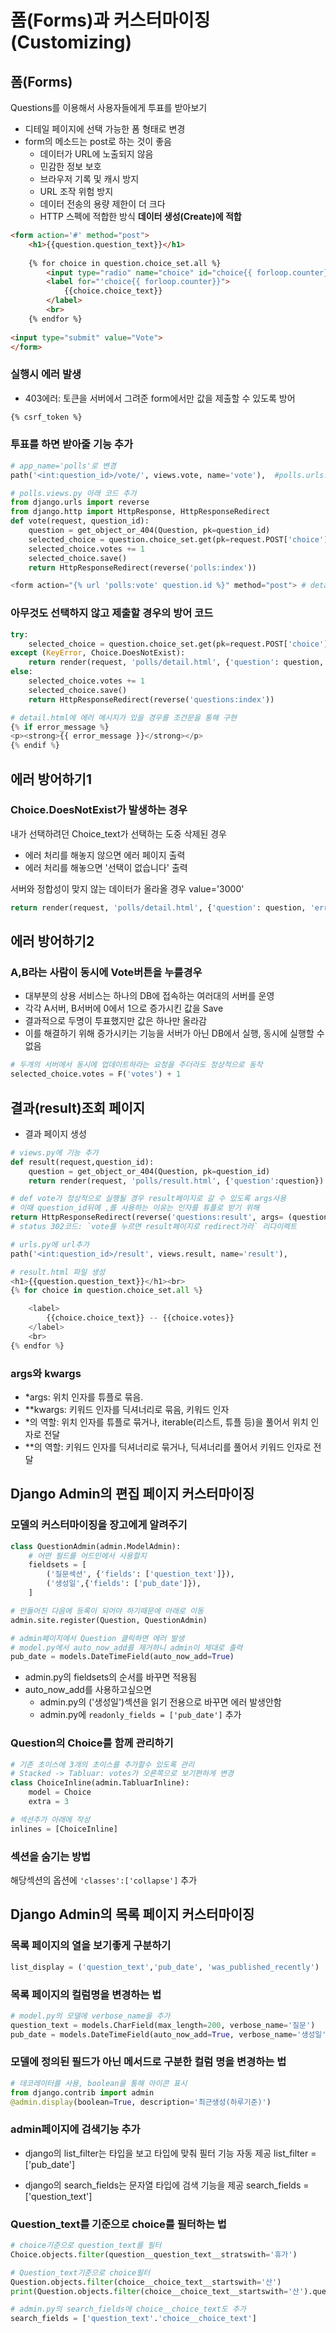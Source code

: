# 폼(Forms)과 커스터마이징(Customizing)
## 폼(Forms)
Questions를 이용해서 사용자들에게 투표를 받아보기
- 디테일 페이지에 선택 가능한 폼 형태로 변경
- form의 메소드는 post로 하는 것이 좋음
    + 데이터가 URL에 노출되지 않음
    + 민감한 정보 보호
    + 브라우저 기록 및 캐시 방지<br>
    + URL 조작 위험 방지
    + 데이터 전송의 용량 제한이 더 크다
    + HTTP 스펙에 적합한 방식 **데이터 생성(Create)에 적합**

```html detail
<form action='#' method="post">
    <h1>{{question.question_text}}</h1>
    
    {% for choice in question.choice_set.all %} 
        <input type="radio" name="choice" id="choice{{ forloop.counter}}" value="{{choice.id}}">
        <label for="'choice{{ forloop.counter}}">
            {{choice.choice_text}}
        </label>
        <br>
    {% endfor %}
    
<input type="submit" value="Vote">
</form>
```

### 실행시 에러 발생
- 403에러: 토큰을 서버에서 그려준 form에서만 값을 제출할 수 있도록 방어
```html detail
{% csrf_token %} 
```

### 투표를 하면 받아줄 기능 추가
```python django 
# app_name='polls'로 변경
path('<int:question_id>/vote/', views.vote, name='vote'),  #polls.urls.py

# polls.views.py 아래 코드 추가
from django.urls import reverse
from django.http import HttpResponse, HttpResponseRedirect
def vote(request, question_id):
    question = get_object_or_404(Question, pk=question_id)
    selected_choice = question.choice_set.get(pk=request.POST['choice'])
    selected_choice.votes += 1 
    selected_choice.save()
    return HttpResponseRedirect(reverse('polls:index'))

<form action="{% url 'polls:vote' question.id %}" method="post"> # detail.html에 추가
```

### 아무것도 선택하지 않고 제출할 경우의 방어 코드
```python views.py
try:
    selected_choice = question.choice_set.get(pk=request.POST['choice'])
except (KeyError, Choice.DoesNotExist):
    return render(request, 'polls/detail.html', {'question': question, 'error_message': '선택이 없습니다'})
else:
    selected_choice.votes += 1 
    selected_choice.save()
    return HttpResponseRedirect(reverse('questions:index'))

# detail.html에 에러 메시지가 있을 경우를 조건문을 통해 구현 
{% if error_message %}
<p><strong>{{ error_message }}</strong></p>
{% endif %}
```

## 에러 방어하기1
### Choice.DoesNotExist가 발생하는 경우
내가 선택하려던 Choice_text가 선택하는 도중 삭제된 경우
- 에러 처리를 해놓지 않으면 에러 페이지 출력
- 에러 처리를 해놓으면 '선택이 없습니다' 출력 <br>

서버와 정합성이 맞지 않는 데이터가 올라올 경우 value='3000'
```python views.py
return render(request, 'polls/detail.html', {'question': question, 'error_message': f"선택이 없습니다 id={request.POST['choice']}"})

```

## 에러 방어하기2
### A,B라는 사람이 동시에 Vote버튼을 누를경우
- 대부분의 상용 서비스는 하나의 DB에 접속하는 여러대의 서버를 운영
- 각각 A서버, B서버에 0에서 1으로 증가시킨 값을 Save 
- 결과적으로 두명이 투표했지만 값은 하나만 올라감 
- 이를 해결하기 위해 증가시키는 기능을 서버가 아닌 DB에서 실행, 동시에 실행할 수 없음 
```python views.py
# 두개의 서버에서 동시에 업데이트하라는 요청을 주더라도 정상적으로 동작
selected_choice.votes = F('votes') + 1
```

## 결과(result)조회 페이지
- 결과 페이지 생성
```python django
# views.py에 기능 추가
def result(request,question_id):
    question = get_object_or_404(Question, pk=question_id)
    return render(request, 'polls/result.html', {'question':question})

# def vote가 정상적으로 실행될 경우 result페이지로 갈 수 있도록 args사용 
# 이때 question_id뒤에 ,를 사용하는 이유는 인자를 튜플로 받기 위해 
return HttpResponseRedirect(reverse('questions:result', args= (question_id,)))
# status 302코드: `vote를 누르면 result페이지로 redirect가라` 리다이렉트

# urls.py에 url추가
path('<int:question_id>/result', views.result, name='result'),

# result.html 파일 생성 
<h1>{{question.question_text}}</h1><br>
{% for choice in question.choice_set.all %} 

    <label>
        {{choice.choice_text}} -- {{choice.votes}}
    </label>
    <br>
{% endfor %}
```

### args와 kwargs
- *args: 위치 인자를 튜플로 묶음.
- **kwargs: 키워드 인자를 딕셔너리로 묶음, 키워드 인자
- *의 역할: 위치 인자를 튜플로 묶거나, iterable(리스트, 튜플 등)을 풀어서 위치 인자로 전달
- **의 역할: 키워드 인자를 딕셔너리로 묶거나, 딕셔너리를 풀어서 키워드 인자로 전달

## Django Admin의 편집 페이지 커스터마이징
### 모델의 커스터마이징을 장고에게 알려주기
```python admin.py
class QuestionAdmin(admin.ModelAdmin):
    # 어떤 필드를 어드민에서 사용할지
    fieldsets = [
        ('질문섹션', {'fields': ['question_text']}),
        ('생성일',{'fields': ['pub_date']}),
    ]

# 만들어진 다음에 등록이 되어야 하기때문에 아래로 이동 
admin.site.register(Question, QuestionAdmin)

# admin페이지에서 Question 클릭하면 에러 발생
# model.py에서 auto_now_add를 제거하니 admin이 제대로 출력 
pub_date = models.DateTimeField(auto_now_add=True) 
```
- admin.py의 fieldsets의 순서를 바꾸면 적용됨
- auto_now_add를 사용하고싶으면
    + admin.py의 ('생성일')섹션을 읽기 전용으로 바꾸면 에러 발생안함
    + admin.py에 `readonly_fields = ['pub_date']` 추가

### Question의 Choice를 함께 관리하기
```python admin.py
# 기존 초이스에 3개의 초이스를 추가할수 있도록 관리
# Stacked -> Tabluar: votes가 오른쪽으로 보기편하게 변경
class ChoiceInline(admin.TabluarInline):
    model = Choice 
    extra = 3

# 섹션추가 아래에 작성
inlines = [ChoiceInline]
```

### 섹션을 숨기는 방법
해당섹션의 옵션에 `'classes':['collapse']` 추가

## Django Admin의 목록 페이지 커스터마이징
### 목록 페이지의 열을 보기좋게 구분하기
```python admin.py
list_display = ('question_text','pub_date', 'was_published_recently')
```

### 목록 페이지의 컬럼명을 변경하는 법
```python
# model.py의 모델에 verbose_name을 추가 
question_text = models.CharField(max_length=200, verbose_name='질문')
pub_date = models.DateTimeField(auto_now_add=True, verbose_name='생성일')
```

### 모델에 정의된 필드가 아닌 메서드로 구분한 컬럼 명을 변경하는 법
```python
# 데코레이터를 사용, boolean을 통해 아이콘 표시
from django.contrib import admin
@admin.display(boolean=True, description='최근생성(하루기준)')
```

### admin페이지에 검색기능 추가 
- django의 list_filter는 타입을 보고 타입에 맞춰 필터 기능 자동 제공
list_filter = ['pub_date']

- django의 search_fields는 문자열 타입에 검색 기능을 제공
search_fields = ['question_text']

### Question_text를 기준으로 choice를 필터하는 법
```python django shell
# choice기준으로 question_text를 필터
Choice.objects.filter(question__question_text__stratswith='휴가')

# Question_text기준으로 choice필터 
Question.objects.filter(choice__choice_text__startswith='산')
print(Question.objects.filter(choice__choice_text__startswith='산').query)

# admin.py의 search_fields에 choice__choice_text도 추가
search_fields = ['question_text'.'choice__choice_text']
```
